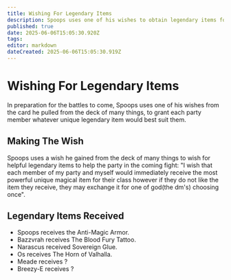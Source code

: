 ```yaml
---
title: Wishing For Legendary Items
description: Spoops uses one of his wishes to obtain legendary items for the party
published: true
date: 2025-06-06T15:05:30.920Z
tags: 
editor: markdown
dateCreated: 2025-06-06T15:05:30.919Z
---
```


# Wishing For Legendary Items
In preparation for the battles to come, Spoops uses one of his wishes from the card he pulled from the deck of many things, to grant each party member whatever unique legendary item would best suit them.


## Making The Wish
Spoops uses a wish he gained from the deck of many things to wish for helpful legendary items to help the party in the coming fight: "I wish that each member of my party and myself would immediately receive the most powerful unique magical item for their class however if they do not like the item they receive, they may exchange it for one of god(the dm's) choosing once". 


## Legendary Items Received
- Spoops receives the Anti-Magic Armor.
- Bazzvrah receives The Blood Fury Tattoo.
- Narascus received Sovereign Glue.
- Os receives The Horn of Valhalla.
- Meade receives ?
- Breezy-E receives ?